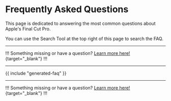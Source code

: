 # Frequently Asked Questions

This page is dedicated to answering the most common questions about Apple's Final Cut Pro.

You can use the Search Tool at the top right of this page to search the FAQ.

---

!!!
Something missing or have a question? [Learn more here!](/contribute/){target="_blank"}
!!!

---

{{ include "generated-faq" }}

---

!!!
Something missing or have a question? [Learn more here!](/contribute/){target="_blank"}
!!!
